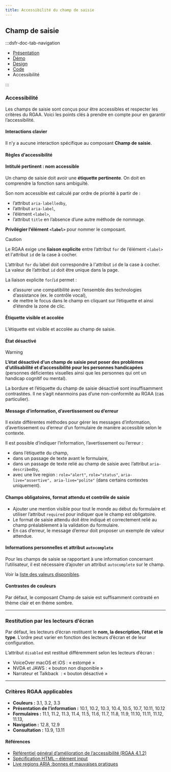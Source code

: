 ```yaml
---
title: Accessibilité du champ de saisie
---
```


## Champ de saisie

:::dsfr-doc-tab-navigation

- [Présentation](../index.md)
- [Démo](../demo/index.md)
- [Design](../design/index.md)
- [Code](../code/index.md)
- Accessibilité

:::

### Accessibilité

Les champs de saisie sont conçus pour être accessibles et respecter les critères du RGAA. Voici les points clés à prendre en compte pour en garantir l’accessibilité.

#### Interactions clavier

Il n’y a aucune interaction spécifique au composant **Champ de saisie**.

#### Règles d’accessibilité

#### Intitulé pertinent&nbsp;: nom accessible

Un champ de saisie doit avoir une **étiquette pertinente**. On doit en comprendre la fonction sans ambiguïté.

Son nom accessible est calculé par ordre de priorité à partir de&nbsp;: 
- l’attribut `aria-labelledby`,
- l’attribut `aria-label`,
- l’élément `<label>`,
- l’attribut `title` en l’absence d’une autre méthode de nommage.

**Privilégier l’élément `<label>`** pour nommer le composant.

>[!CAUTION]
>Le RGAA exige une **liaison explicite** entre l’attribut `for` de l’élément `<label>` et l'attribut `id` de la case à cocher.  
>
>L’attribut `for` du label doit correspondre à l'attribut `id` de la case à cocher. La valeur de l’attribut `id` doit être unique dans la page.

La liaison explicite `for`/`id` permet&nbsp;:
- d’assurer une compatibilité avec l’ensemble des technologies d’assistance (ex. le contrôle vocal),
- de mettre le focus dans le champ en cliquant sur l’étiquette et ainsi d’étendre la zone de clic.

#### Étiquette visible et accolée

L’étiquette est visible et accolée au champ de saisie.

#### État désactivé

> [!WARNING]
> **L’état désactivé d’un champ de saisie peut poser des problèmes d’utilisabilité et d’accessibilité pour les personnes handicapées** (personnes déficientes visuelles ainsi que les personnes qui ont un handicap cognitif ou mental).

La bordure et l’étiquette du champ de saisie désactivé sont insuffisamment contrastées. Il ne s’agit néanmoins pas d’une non-conformité au RGAA (cas particulier).

#### Message d’information, d’avertissement ou d’erreur

Il existe différentes méthodes pour gérer les messages d’information, d’avertissement ou d’erreur d’un formulaire de manière accessible selon le contexte.

Il est possible d’indiquer l’information, l’avertissement ou l’erreur&nbsp;:
- dans l’étiquette du champ,
- dans un passage de texte avant le formulaire,
- dans un passage de texte relié au champ de saisie avec l’attribut `aria-describedby`,
- avec une <span lang="en">live region</span>&nbsp;: `role="alert"`, `role="status"`, `aria-live="assertive", aria-live="polite"` (dans certains contextes uniquement).

#### Champs obligatoires, format attendu et contrôle de saisie

- Ajouter une mention visible pour tout le monde au début du formulaire et utiliser l’attribut `required` pour indiquer que le champ est obligatoire.
- Le format de saisie attendu doit être indiqué et correctement relié au champ préalablement à la validation du formulaire.
- En cas d’erreur, le message d’erreur doit proposer un exemple de valeur attendue.

#### Informations personnelles et attribut `autocomplete`

Pour les champs de saisie se rapportant à une information concernant l’utilisateur, il est nécessaire d’ajouter un attribut `autocomplete` sur le champ.

Voir la [liste des valeurs disponibles](https://www.w3.org/Translations/WCAG21-fr/#input-purposes).

#### Contrastes de couleurs

Par défaut, le composant Champ de saisie est suffisamment contrasté en thème clair et en thème sombre.

---

### Restitution par les lecteurs d’écran

Par défaut, les lecteurs d’écran restituent le **nom, la description, l’état et le type**. L’ordre peut varier en fonction des lecteurs d’écran et de leur configuration.

L’attribut `disabled` est restitué différemment selon les lecteurs d’écran&nbsp;:
- VoiceOver macOS et iOS&nbsp;: «&nbsp;estompé&nbsp;»
- NVDA et JAWS&nbsp;: «&nbsp;bouton non disponible&nbsp;»
- Narrateur et Talkback &nbsp;: «&nbsp;bouton désactivé&nbsp;» 

---

### Critères RGAA applicables

- **Couleurs&nbsp;:** 3.1, 3.2, 3.3
- **Présentation de l’information&nbsp;:** 10.1, 10.2, 10.3, 10.4, 10.5, 10.7, 10.11, 10.12
- **Formulaires&nbsp;:** 11.1, 11.2, 11.3, 11.4, 11.5, 11.6, 11.7, 11.8, 11.9, 11.10, 11.11, 11.12, 11.13, 
- **Navigation&nbsp;:** 12.8, 12.9
- **Consultation&nbsp;:** 13.9, 13.11

#### Références

- [Référentiel général d’amélioration de l’accessibilité (RGAA 4.1.2)](https://accessibilite.numerique.gouv.fr/methode/criteres-et-tests/)
- [Spécification HTML – élément input](https://html.spec.whatwg.org/#the-input-element)
- [Live regions ARIA&nbsp;:bonnes et mauvaises pratiques](https://access42.net/quand-utiliser-live-regions-aria/)

